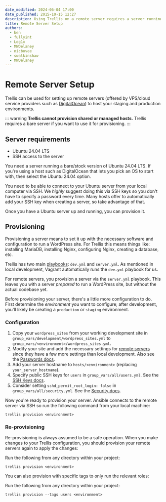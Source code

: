 ```yaml
---
date_modified: 2024-06-04 17:00
date_published: 2015-10-15 12:27
description: Using Trellis on a remote server requires a server running a bare/stock version of Ubuntu 24.04 LTS. You can't run Trellis on a shared host.
title: Remote Server Setup
authors:
  - ben
  - fullyint
  - Log1x
  - MWDelaney
  - nicbovee
  - swalkinshaw
  - MWDelaney
---
```


# Remote Server Setup

Trellis can be used for setting up remote servers (offered by VPS/cloud service providers such as [DigitalOcean](/trellis/docs/deploy-to-digitalocean/)) to host your staging and production environments.

::: warning
**Trellis cannot provision shared or managed hosts.** Trellis requires a bare server if you want to use it for provisioning.
:::

## Server requirements

* Ubuntu 24.04 LTS
* SSH access to the server

You need a server running a bare/stock version of Ubuntu 24.04 LTS. If you're using a host such as DigitalOcean that lets you pick an OS to start with, then select the Ubuntu 24.04 option.

You need to be able to connect to your Ubuntu server from your local computer via SSH. We *highly* suggest doing this via SSH keys so you don't have to specify a password every time. Many hosts offer to automatically add your SSH key when creating a server, so take advantage of that. 

Once you have a Ubuntu server up and running, you can provision it.

## Provisioning

Provisioning a server means to set it up with the necessary software and configuration to run a WordPress site. For Trellis this means things like: installing MariaDB, installing Nginx, configuring Nginx, creating a database, etc.

Trellis has two main [playbooks](https://docs.ansible.com/ansible/latest/user_guide/playbooks_intro.html): `dev.yml` and `server.yml`. As mentioned in local development, Vagrant automatically runs the `dev.yml` playbook for us.

For remote servers, you provision a server via the `server.yml` playbook. This leaves you with a server *prepared* to run a WordPress site, but without the actual codebase yet.

Before provisioning your server, there's a little more configuration to do.
First determine the _environment_ you want to configure; after development,
you'll likely be creating a `production` or `staging` environment.

### Configuration

1. Copy your `wordpress_sites` from your working development site in `group_vars/development/wordpress_sites.yml` to `group_vars/<environment>/wordpress_sites.yml`.
2. Modify your site and add the necessary settings for [remote servers](wordpress-sites.md#remote-servers) since they have a few more settings than local development. Also see the [Passwords docs](passwords.md).
3. Add your server hostname to `hosts/<environment>` (replacing `your_server_hostname`).
4. Specify public SSH keys for `users` in `group_vars/all/users.yml`. See the [SSH Keys docs](ssh-keys.md).
5. Consider setting `sshd_permit_root_login: false` in `group_vars/all/security.yml`. See the [Security docs](security.md).

Now you're ready to provision your server. Ansible connects to the remote server
via SSH so run the following command from your local machine:

```shell
trellis provision <environment>
```

### Re-provisioning

Re-provisioning is always assumed to be a safe operation. When you make changes to your Trellis configuration, you should provision your remote servers again to apply the changes:

Run the following from any directory within your project:

```shell
trellis provision <environment>
```

You can also provision with specific tags to only run the relevant roles:

Run the following from any directory within your project:

```shell
trellis provision --tags users <environment>
```
